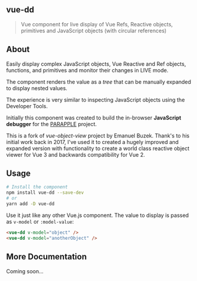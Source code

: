 ## vue-dd

> Vue component for live display of Vue Refs, Reactive objects, primitives and JavaScript objects (with circular references)

## About
Easily display complex JavaScript objects, Vue Reactive and Ref objects, functions, and primitives and monitor their changes in LIVE mode. 

The component renders the value as a *tree* that can be manually expanded to display nested values.

The experience is very similar to inspecting JavaScript objects using the Developer Tools. 

Initially this component was created to build the in-browser **JavaScript debugger** for the [PARAPPLE](http://emanuelbuzek.eu/parapple/#/) project.

This is a fork of *vue-object-view* project by Emanuel Buzek. Thank's to his initial work back in 2017, I've used it to created a hugely improved and expanded version with functionality to create a world class reactive object viewer for Vue 3 and backwards compatibility for Vue 2.


## Usage
```bash
# Install the component
npm install vue-dd --save-dev
# or
yarn add -D vue-dd
```

Use it just like any other Vue.js component. The value to display is passed as `v-model` or `:model-value`:

```html
<vue-dd v-model="object" />
<vue-dd v-model="anotherObject" />
```

## More Documentation

Coming soon...

